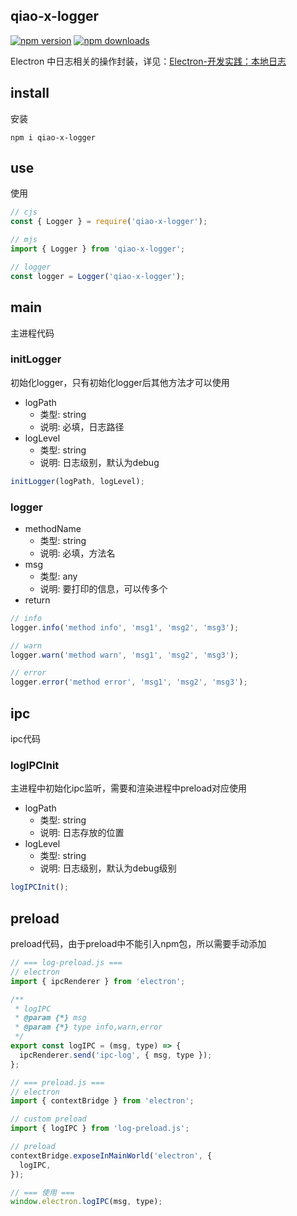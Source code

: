 ## qiao-x-logger

[![npm version](https://img.shields.io/npm/v/qiao-x-logger.svg?style=flat-square)](https://www.npmjs.org/package/qiao-x-logger)
[![npm downloads](https://img.shields.io/npm/dm/qiao-x-logger.svg?style=flat-square)](https://npm-stat.com/charts.html?package=qiao-x-logger)

Electron 中日志相关的操作封装，详见：[Electron-开发实践：本地日志](https://blog.insistime.com/electron-logger)

## install

安装

```shell
npm i qiao-x-logger
```

## use

使用

```javascript
// cjs
const { Logger } = require('qiao-x-logger');

// mjs
import { Logger } from 'qiao-x-logger';

// logger
const logger = Logger('qiao-x-logger');
```

## main

主进程代码

### initLogger

初始化logger，只有初始化logger后其他方法才可以使用

- logPath
  - 类型: string
  - 说明: 必填，日志路径
- logLevel
  - 类型: string
  - 说明: 日志级别，默认为debug

```js
initLogger(logPath, logLevel);
```

### logger

- methodName
  - 类型: string
  - 说明: 必填，方法名
- msg
  - 类型: any
  - 说明: 要打印的信息，可以传多个
- return

```js
// info
logger.info('method info', 'msg1', 'msg2', 'msg3');

// warn
logger.warn('method warn', 'msg1', 'msg2', 'msg3');

// error
logger.error('method error', 'msg1', 'msg2', 'msg3');
```

## ipc

ipc代码

### logIPCInit

主进程中初始化ipc监听，需要和渲染进程中preload对应使用

- logPath
  - 类型: string
  - 说明: 日志存放的位置
- logLevel
  - 类型: string
  - 说明: 日志级别，默认为debug级别

```javascript
logIPCInit();
```

## preload

preload代码，由于preload中不能引入npm包，所以需要手动添加

```javascript
// === log-preload.js ===
// electron
import { ipcRenderer } from 'electron';

/**
 * logIPC
 * @param {*} msg
 * @param {*} type info,warn,error
 */
export const logIPC = (msg, type) => {
  ipcRenderer.send('ipc-log', { msg, type });
};

// === preload.js ===
// electron
import { contextBridge } from 'electron';

// custom preload
import { logIPC } from 'log-preload.js';

// preload
contextBridge.exposeInMainWorld('electron', {
  logIPC,
});

// === 使用 ===
window.electron.logIPC(msg, type);
```

